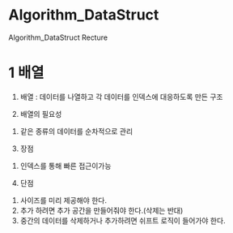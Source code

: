 # Algorithm_DataStruct
Algorithm_DataStruct Recture

1 배열
===========
1. 배열 : 데이터를 나열하고 각 데이터를 인덱스에 대응하도록 만든 구조

2. 배열의 필요성

  1) 같은 종류의 데이터를 순차적으로 관리

3. 장점

  1) 인덱스를 통해 빠른 접근이가능
  
4. 단점

  1) 사이즈를 미리 제공해야 한다.
  2) 추가 하려면 추가 공간을 만들어줘야 한다.(삭제는 반대)
  3) 중간의 데이터를 삭제하거나 추가하려면 쉬프트 로직이 들어가야 한다.
